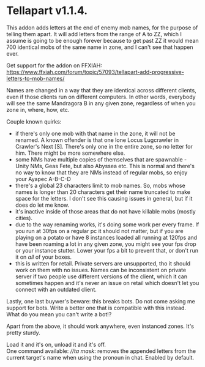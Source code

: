 # Tellapart v1.1.4.

This addon adds letters at the end of enemy mob names, for the purpose of telling them apart. It will add letters from the range of A to ZZ, which I assume is going to be enough forever because to get past ZZ it would mean 700 identical mobs of the same name in zone, and I can't see that happen ever.  

Get support for the addon on FFXIAH:  
https://www.ffxiah.com/forum/topic/57093/tellapart-add-progressive-letters-to-mob-names/  

Names are changed in a way that they are identical across different clients, even if those clients run on different computers. In other words, everybody will see the same Mandragora B in any given zone, regardless of when you zone in, where, how, etc.  

Couple known quirks:  
- if there's only one mob with that name in the zone, it will not be renamed. A known offender is that one lone Locus Lugcrawler in Crawler's Next [S]. There's only one in the entire zone, so no letter for him. There might be more somewhere else.  
- some NMs have multiple copies of themselves that are spawnable - Unity NMs, Geas Fete, but also Abyssea etc. This is normal and there's no way to know that they are NMs instead of regular mobs, so enjoy your Ayapec A-B-C-D  
- there's a global 23 characters limit to mob names. So, mobs whose names is longer than 20 characters get their name truncated to make space for the letters. I don't see this causing issues in general, but if it does do let me know.  
- it's inactive inside of those areas that do not have killable mobs (mostly cities).
- due to the way renaming works, it's doing some work per every frame. If you run at 30fps on a regular pc it should not matter, but if you are playing on a potato or have 8 instances loaded all running at 120fps and have been roaming a lot in any given zone, you might see your fps drop or your instance stutter. Lower your fps a bit to prevent that, or don't run it on *all* of your boxes.  
- this is written for retail. Private servers are unsupported, tho it should work on them with no issues. Names can be inconsistent on private server if two people use different versions of the client, which it can sometimes happen and it's never an issue on retail which doesn't let you connect with an outdated client.  

Lastly, one last buywer's beware: this breaks bots. Do not come asking me support for bots. Write a better one that is compatible with this instead. What do you mean you can't write a bot!?  

Apart from the above, it should work anywhere, even instanced zones. It's pretty sturdy.  

Load it and it's on, unload it and it's off.  
One command available:
_//ta mask_: removes the appended letters from the current target's name when using the <t> pronoun in chat. Enabled by default.
